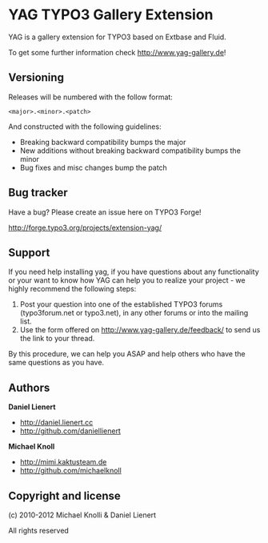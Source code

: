 YAG TYPO3 Gallery Extension
===========================

YAG is a gallery extension for TYPO3 based on Extbase and Fluid.

To get some further information check http://www.yag-gallery.de!


Versioning
----------

Releases will be numbered with the follow format:

`<major>.<minor>.<patch>`

And constructed with the following guidelines:

* Breaking backward compatibility bumps the major
* New additions without breaking backward compatibility bumps the minor
* Bug fixes and misc changes bump the patch


Bug tracker
-----------

Have a bug? Please create an issue here on TYPO3 Forge!

http://forge.typo3.org/projects/extension-yag/


Support
-------

If you need help installing yag, if you have questions about any functionality or your want to know how YAG can help you to realize your project - we highly recommend the following steps:

1.  Post your question into one of the established TYPO3 forums (typo3forum.net or typo3.net), in any other forums or into the mailing list.
2.  Use the form offered on http://www.yag-gallery.de/feedback/ to send us the link to your thread.

By this procedure, we can help you ASAP and help others who have the same questions as you have.


Authors
-------

**Daniel Lienert**

+ http://daniel.lienert.cc
+ http://github.com/daniellienert

**Michael Knoll**

+ http://mimi.kaktusteam.de
+ http://github.com/michaelknoll


Copyright and license
---------------------

(c) 2010-2012 Michael Knolli & Daniel Lienert
			
All rights reserved
